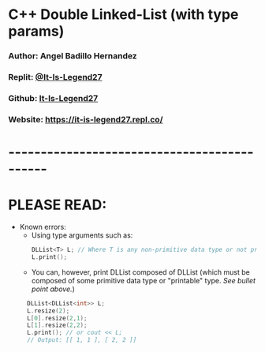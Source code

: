 # C++ Double Linked-List (with type params)
### Author: Angel Badillo Hernandez
### Replit: [@It-Is-Legend27](https://replit.com/@It-Is-Legend27)
### Github: [It-Is-Legend27](https://github.com/It-Is-Legend27)
### Website: https://it-is-legend27.repl.co/
# --------------------------------------------
# PLEASE READ:
- Known errors:
  - Using type arguments such as:
    ```c++
    DLList<T> L; // Where T is any non-primitive data type or not printable to standard output.
    L.print(); 
    ```
  - You can, however, print DLList composed of DLList (which must be composed of some primitive data type or "printable" type. *See bullet point above.*)
  ```c++
    DLList<DLList<int>> L;
    L.resize(2);
    L[0].resize(2,1);
    L[1].resize(2,2);
    L.print(); // or cout << L;
    // Output: [[ 1, 1 ], [ 2, 2 ]]
  ```
    
